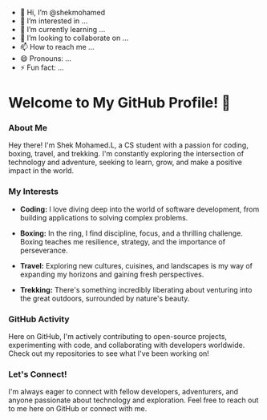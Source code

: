 - 👋 Hi, I’m @shekmohamed
- 👀 I’m interested in ... 
- 🌱 I’m currently learning ...
- 💞️ I’m looking to collaborate on ...
- 📫 How to reach me ...
- 😄 Pronouns: ...
- ⚡ Fun fact: ...


# Welcome to My GitHub Profile! 👋

### About Me

Hey there! I'm Shek Mohamed.L, a CS student with a passion for coding, boxing, travel, and trekking. I'm constantly exploring the intersection of technology and adventure, seeking to learn, grow, and make a positive impact in the world.

### My Interests

- **Coding:** I love diving deep into the world of software development, from building applications to solving complex problems.
  
- **Boxing:** In the ring, I find discipline, focus, and a thrilling challenge. Boxing teaches me resilience, strategy, and the importance of perseverance.

- **Travel:** Exploring new cultures, cuisines, and landscapes is my way of expanding my horizons and gaining fresh perspectives.

- **Trekking:** There's something incredibly liberating about venturing into the great outdoors, surrounded by nature's beauty.

### GitHub Activity

Here on GitHub, I'm actively contributing to open-source projects, experimenting with code, and collaborating with developers worldwide. Check out my repositories to see what I've been working on!

### Let's Connect!

I'm always eager to connect with fellow developers, adventurers, and anyone passionate about technology and exploration. 
Feel free to reach out to me here on GitHub or connect with me.



<!---
shekmohamed/shekmohamed is a ✨ special ✨ repository because its `README.md` (this file) appears on your GitHub profile.
You can click the Preview link to take a look at your changes.
--->
